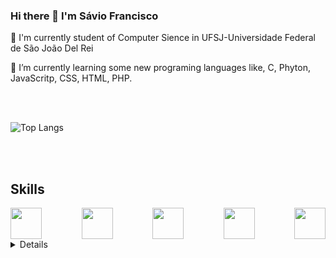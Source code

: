 ### Hi there 👋 I'm Sávio Francisco

<!--
**S-Pz/S-Pz** is a ✨ _special_ ✨ repository because its `README.md` (this file) appears on your GitHub profile.

Here are some ideas to get you started:

- 🔭 I’m currently working on ...
- 🌱 I’m currently learning ...
- 👯 I’m looking to collaborate on ...
- 🤔 I’m looking for help with ...
- 💬 Ask me about ...
- 📫 How to reach me: ...
- 😄 Pronouns: ...
- ⚡ Fun fact: ...
-->
🔭 I'm currently student of Computer Sience in UFSJ-Universidade Federal de São João Del Rei

🌱 I’m currently learning some  new programing languages like, C, Phyton, JavaScritp, CSS, HTML, PHP.

<br>

</br>

![Top Langs](https://github-readme-stats.vercel.app/api/top-langs/?username=S-Pz&hide=javascript,html)

<br>

</br>

## Skills
<div style="display: flex;
     justify-content: space-between;
    align-items: center;">

<img width="50px" height="50px"  src="https://cdn.jsdelivr.net/gh/devicons/devicon/icons/c/c-original.svg" />

<br>

</br> 

<img width="50px" height="50px" src="https://cdn.jsdelivr.net/gh/devicons/devicon/icons/html5/html5-original.svg" />

<br>

</br> 

<img width="50px" height="50px"  src="https://cdn.jsdelivr.net/gh/devicons/devicon/icons/css3/css3-original.svg" />

<br>

</br> 

<img width="50px" height="50px"  src="https://cdn.jsdelivr.net/gh/devicons/devicon/icons/javascript/javascript-original.svg" />

<br>

</br> 

<img width="50px" height="50px"  src="https://cdn.jsdelivr.net/gh/devicons/devicon/icons/php/php-original.svg" />

</div>                

<details>

## Calculadora JS

<a href= "https://github.com/S-Pz/SA_2">

<br>

</br>
    <img width="100px" height="100px"  src="./assets/img/Calculadora.png" />

</a>

## Projeto Integrador
<a>


</a>
</details>